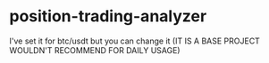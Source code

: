 # position-trading-analyzer
I've set it for btc/usdt but you can change it (IT IS A BASE PROJECT WOULDN'T RECOMMEND FOR DAILY USAGE)

